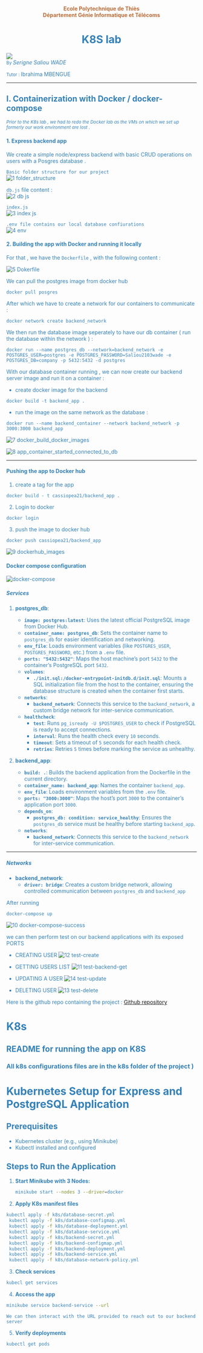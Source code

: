 

<h4  align="center"><font  color="#BD6C37">

Ecole Polytechnique de Thiès
<br>
Département Génie Informatique et Télécoms
</h4>

<h1  align="center"><font  color="#3581B8">
K8S lab
</h1>
<img src="https://github.com/user-attachments/assets/202dd906-7e7f-4de5-acf9-0b9bf88abe6f" />
<div align="left">
<small align="left">By </small><i>Serigne Saliou WADE</i>

<span align="right"><small>Tutor  : </small> Ibrahima MBENGUE</span>
</div>


---

## I. Containerization with Docker / docker-compose 
<small><i> Prior to the K8s lab , we had to redo the Docker lab as the VMs on which we set up formerly our work environment are lost . </i></small>

#### 1. Express backend app 
We create a simple node/express backend with basic CRUD operations on users with a Posgres database . 

`Basic folder structure for our project`  
![1 folder_structure](https://github.com/user-attachments/assets/cdf76d7b-04e8-4839-978b-0c1ad8330b0b)


`db.js` file content :   
![2 db js](https://github.com/user-attachments/assets/64befbc0-4203-46a4-ac45-0baca1ac75f7)

  
`index.js`  
![3 index js](https://github.com/user-attachments/assets/a06c11ea-04f6-4f98-970d-6d2cd5c92d95)


`.env file contains our local database confiurations`   
![4 env](https://github.com/user-attachments/assets/2f55f818-88f9-43b6-a633-4f52ac6ed0bc)


#### 2. Building the app with Docker and running it locally 
For that , we have the `Dockerfile` , with the following content :

![5 Dokerfile](https://github.com/user-attachments/assets/79799a9e-7165-4dd9-a7c0-034a796f48c1)


We can pull the postgres image from docker hub  
```docker 
docker pull posgres
```

After which we have to create a network for our containers to communicate : 
```docker
docker network create backend_network 
``` 

We then run the database image seperately to have our db container ( run the database within the network ) : 

```docker
docker run --name postgres_db --network=backend_network -e POSTGRES_USER=postgres -e POSTGRES_PASSWORD=Saliou2103wade -e POSTGRES_DB=company -p 5432:5432 -d postgres
```

With our database container running , we can now create our backend server image and run it on a container : 

* create docker image for the backend
```docker 
docker build -t backend_app . 
```  

* run the image on the same network as the database :
```docker 
docker run --name backend_container --network backend_network -p 3000:3000 backend_app 
```      
![7 docker_build_docker_images](https://github.com/user-attachments/assets/c6e83dca-319e-413b-a5be-637c285dbcd0)

![8 app_container_started_connected_to_db](https://github.com/user-attachments/assets/881f86f4-aca5-49a9-8200-f97855543af6)

---
#### Pushing the app to Docker hub 
1. create a tag for the app  
```docker 
docker build - t cassiopea21/backend_app . 
```

2. Login to docker 
```docker 
docker login
```  

3. push the image to docker hub 
```docker 
docker push cassiopea21/backend_app 
```
![9 dockerhub_images](https://github.com/user-attachments/assets/ec4c4a51-bb29-42e8-8ee5-ee7e124f55bd)


#### Docker compose configuration 
![docker-compose](https://github.com/user-attachments/assets/fc6e0a30-96b0-4f99-8a02-c969fb010633)

    
 

##### Services

1.  **postgres_db**:
    
    -   **`image: postgres:latest`**: Uses the latest official PostgreSQL image from Docker Hub.
    -   **`container_name: postgres_db`**: Sets the container name to `postgres_db` for easier identification and networking.
    -   **`env_file`**: Loads environment variables (like `POSTGRES_USER`, `POSTGRES_PASSWORD`, etc.) from a `.env` file.
    -   **`ports: "5432:5432"`**: Maps the host machine’s port `5432` to the container’s PostgreSQL port `5432`.
    -   **`volumes`**:
        -   **`./init.sql:/docker-entrypoint-initdb.d/init.sql`**: Mounts a SQL initialization file from the host to the container, ensuring the database structure is created when the container first starts.
    -   **`networks`**:
        -   **`backend_network`**: Connects this service to the `backend_network`, a custom bridge network for inter-service communication.
    -   **`healthcheck`**:
        -   **`test`**: Runs `pg_isready -U $POSTGRES_USER` to check if PostgreSQL is ready to accept connections.
        -   **`interval`**: Runs the health check every `10` seconds.
        -   **`timeout`**: Sets a timeout of `5` seconds for each health check.
        -   **`retries`**: Retries `5` times before marking the service as unhealthy.
2.  **backend_app**:
    
    -   **`build: .`**: Builds the backend application from the Dockerfile in the current directory.
    -   **`container_name: backend_app`**: Names the container `backend_app`.
    -   **`env_file`**: Loads environment variables from the `.env` file.
    -   **`ports: "3000:3000"`**: Maps the host’s port `3000` to the container’s application port `3000`.
    -   **`depends_on`**:
        -   **`postgres_db: condition: service_healthy`**: Ensures the `postgres_db` service must be healthy before starting `backend_app`.
    -   **`networks`**:
        -   **`backend_network`**: Connects this service to the `backend_network` for inter-service communication.

----------

##### Networks

-   **backend_network**:
    -   **`driver: bridge`**: Creates a custom bridge network, allowing controlled communication between `postgres_db` and `backend_app`



After running 
```docker 
docker-compose up 
```

![10 docker-compose-success](https://github.com/user-attachments/assets/c74458b5-1fc9-4187-8cb0-8069bb78976a)

we can then perform test on our backend applications with its exposed PORTS 

* CREATING USER
  ![12 test-create](https://github.com/user-attachments/assets/a1636905-fa57-4189-a046-e16d53e53cf3)

* GETTING USERS LIST
  ![11 test-backend-get](https://github.com/user-attachments/assets/f34f8cfe-64c5-46f0-b8bf-0d302eea52f8)

* UPDATING A USER
  ![14 test-update](https://github.com/user-attachments/assets/ddd864a0-0440-4676-9b21-a06e7c2e37bf)

* DELETING USER
  ![13 test-delete](https://github.com/user-attachments/assets/f0f4de00-8bcf-4248-b42f-8b315ff9cbc0)
  


Here is the github repo containing the project : 
[Github repository](https://github.com/Cassiopea2103/Devops_Docker_K8s/tree/master/express-postgres)



# K8s 

## README for running the app on K8S 
### All k8s configurations files are in the k8s folder of the project ) 
# Kubernetes Setup for Express and PostgreSQL Application

## Prerequisites

- Kubernetes cluster (e.g., using Minikube)
- Kubectl installed and configured

## Steps to Run the Application

1. **Start Minikube with 3 Nodes:**
   ```bash
   minikube start --nodes 3 --driver=docker
   ```   
2. **Apply K8s manifest files**
 ```bash
 kubectl apply -f k8s/database-secret.yml
  kubectl apply -f k8s/database-configmap.yml
  kubectl apply -f k8s/database-deployment.yml
  kubectl apply -f k8s/database-service.yml
  kubectl apply -f k8s/backend-secret.yml
  kubectl apply -f k8s/backend-configmap.yml
  kubectl apply -f k8s/backend-deployment.yml
  kubectl apply -f k8s/backend-service.yml
  kubectl apply -f k8s/database-network-policy.yml
  ```


3. **Check services**
```bash
kubecl get services
```
4. **Access the app**
 ```bash
 minikube service backend-service --url
```
`We can then interact with the URL provided to reach out to our backend server`

5. **Verify deployments**
 ```bash
kubectl get pods
```

  
  
  

